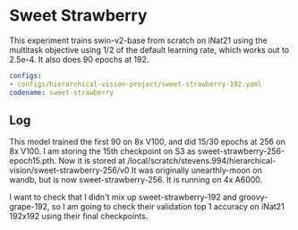 # Sweet Strawberry

This experiment trains swin-v2-base from scratch on iNat21 using the multitask objective using 1/2 of the default learning rate, which works out to 2.5e-4.
It also does 90 epochs at 192.

```yaml
configs:
- configs/hierarchical-vision-project/sweet-strawberry-192.yaml
codename: sweet-strawberry
```

## Log

This model trained the first 90 on 8x V100, and did 15/30 epochs at 256 on 8x V100. 
I am storing the 15th checkpoint on S3 as sweet-strawberry-256-epoch15.pth.
Now it is stored at /local/scratch/stevens.994/hierarchical-vision/sweet-strawberry-256/v0
It was originally unearthly-moon on wandb, but is now sweet-strawberry-256.
It is running on 4x A6000.

I want to check that I didn't mix up sweet-strawberry-192 and groovy-grape-192, so I am going to check their validation top 1 accuracy on iNat21 192x192 using their final checkpoints.
